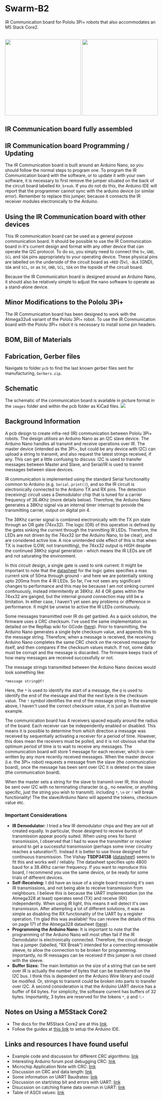 # Swarm-B2
IR Communication board for Pololu 3Pi+ robots that also accommodates an M5 Stack Core2.  
<p align="center">
<br>
<img src="https://github.com/paulodowd/Swarm-B2/blob/main/images/top_3pi_m5.jpg?raw=true" width="250"></img>
<img src="https://github.com/paulodowd/Swarm-B2/blob/main/images/on3pi_45.jpg?raw=true" width="250"></img>
<br>
</p>

## IR Communication board fully assembled


## IR Communication board Programming / Updating
The IR Communication board is built around an Arduino Nano, so you should follow the normal steps to program one.  To program the IR Communication board with the software, or to update it with your own software, it is necessary to first remove the jumper situated on the back of the circuit board labelled `RX_break`.  If you do not do this, the Arduino IDE will report that the programmer cannot sync with the arduino device (or similar error).  Remember to replace this jumper, because it connects the IR receiver modules electronically to the Arduino. 

## Using the IR Communication board with other devices
This IR communication board can be used as a general purpose communication board.  It should be possible to use the IR Communication board in it's current design and format with any other device that can operate the I2C protocol.  To do so, you simply need to connect the `5v`, `GND`, `SCL` and `SDA` pins appropriately to your operating device.  These physical pins are labelled on the underside of the circuit board as `+RED` (5v), `-BLK` (GND), `SDA` and `SCL`, or as `5V`, `GND`, `SCL`, `SDA` on the  topside of the circuit board.

Because the IR Communication board is designed around an Arduino Nano, it should also be relatively simple to adjust the nano software to operate as a stand-alone device.

## Minor Modifications to the Pololu 3Pi+
The IR Communication board has been designed to work with the Atmega32u4 variant of the Pololu 3Pi+ robot.  To use the IR Communication board with the Pololu 3Pi+ robot it is necessary to install some pin headers.  

## BOM, Bill of Materials


## Fabrication, Gerber files
Navigate to folder `pcb` to find the last known gerber files sent for manufacturing, `Gerbers.zip`.  

## Schematic
The schematic of the communication board is available in picture format in the `images` folder and within the pcb folder as KiCad files.
<img src="https://raw.githubusercontent.com/paulodowd/Swarm-B2/main/images/schematic.svg">

## Background Information

A pcb design to create infra-red (IR) communication between Pololu 3Pi+ robots. The design utilises an Arduino Nano as an I2C slave device.  The Arduino Nano handles all transmit and receive operations over IR. The master device (intended as the 3Pi+, but could be any device with I2C) can upload a string to transmit, and also request the latest strings received, if any.  This can get a little confusing to discuss: I2C is used to transfer messages between Master and Slave, and Serial/IR is used to tranmit messages between slave devices.  

IR communication is implemented using the standard Serial functionality common to Arduino (e.g. `Serial.print()`), and so the IR circuit is electronically connected to  the Arduino TX and RX pins.  The detection (receiving) circuit uses a Demodulator chip that is tuned for a carrier frequency of 38.4Khz (more details below).  Therefore, the Arduino Nano generates a 38Khz signal via an internal timer interrupt to provide the transmitting carrier, output on digital pin 4.  

The 38Khz carrier signal is combined electronically with the TX pin state through an OR gate (74xx32). The logic (OR) of this operation is defined by the gates sinking the current through the tranmitting IR LEDs.  Therefore, the LEDs are not driven by the 74xx32 (or the Arduino Nano, to be clear), and are considered active low.  A nice unintended side effect of this is that when TX is inactive (LOW, not transmitting), the 74xx32 output is HIGH despite the continued 38Khz signal generation - which means the IR LEDs are off and not saturating the environment.

In this circuit design, a single gate is used to sink current.  It might be important to note that the <a href="https://www.ti.com/lit/ds/symlink/sn54hc32-sp.pdf">datasheet</a> for the logic gates specifies a max current sink of 50ma through ground - and here we are potentially sinking upto 200ma from the 4 IR LEDs.    So far, I've not seen any significant changes to performance and this may be because I am not sinking current continuously, instead intermitently at 38Khz. All 4 OR gates within the 74xx32 are ganged, but the internal ground connection may still be a limitation. In either case, I haven't yet seen any problems or difference in performance.  It might be unwise to active the IR LEDs continuously.

Some messages transmitted over IR do get garbled.  As a quick solution, the firmware uses a CRC checksum.  I've used the same implementation as detailed on the RepRap wiki for GCode (<a href="https://reprap.org/wiki/G-code#Checking">here</a>).  Prior to transmitting, the Arduino Nano generates a single byte checksum value, and appends this to the message string.  Therefore, when a message is received, the receiving Arduino Nano completes the same CRC check on the received message for itself, and then compares if the checksum values match.  If not, some data must be corrupt and the message is discarded.  The firmware keeps track of how many messages are received successfully or not.

The message strings transmitted between the Arduino Nano devices would look something like:

`*message string@f!`

Here, the `*` is used to identify the start of a message, the `@` is used to identify the end of the message and that the next byte is the checksum value.  The `!` symbol identifies the end of the message string.  In the example above, I haven't used the correct checksum value, it is just an illustrative example.  

The communication board has 4 receivers spaced equally around the radius of the board. Each receiver can be independently enabled or disabled.  This means it is possible to determine from which direction a message was received by sequentially activating a receiver for a period of time.  However, this does mean the receivers must be polled, and it is not obvious what the optimum period of time is to wait to receive any messages.  The communication board will store 1 message for each receiver, which is over-written by any more recently received messages.  When the master device (i.e. the 3Pi+ robot) requests a message from the slave (the communication board), once the message has been sent over I2C it is deleted on the slave (the communication board).

When the master sets a string for the slave to transmit over IR, this should be sent over I2C with no terminating character (e.g., no newline, or anything specific, just the string you wish to transmit).  including `*`, `\n` or `!` will break functionality!  The the slave/Arduino Nano will append the tokens, checksum value etc.  

### Important Considerations

- **IR Demodulator:** I tried a few IR demodulator chips and they are not all created equally.  In particular, those designed to receive bursts of transmission appear poorly suited.  When using ones for burst transmission, I observed that I had to wave the transmitter or receiver around to get a successful transmission (perhaps some inner circuitry reaches a saturation?).  Instead it is better to use those designed for continuous transmission. The Vishay **TSDP34138** (<a href="https://www.farnell.com/datasheets/2245004.pdf">datasheet</a>) seems to fit this and works well / reliably.  The datasheet specifies upto 4800 baud for a 38.4Khz carrier frequency.  If you want to reproduce this board, I recommend you use the same device, or be ready for some trials of different devices.
- **Self-Receiving:** I did have an issue of a single board receiving it's own IR transmissions, and not being able to receive transmission from neighbours.  I believe this is because the UART implementation (on the Atmega328 at least) operates send (TX) and receive (RX) independently.  When using IR light, this means it will detect it's own transmission. After attempting a lot of different solutions, it was as simple as disabling the RX functionality of the UART by a register operation.  I'm glad this was available!  You can review the details of this on page 171 of the Atmega328 datasheet (<a href="https://ww1.microchip.com/downloads/en/DeviceDoc/Atmel-7810-Automotive-Microcontrollers-ATmega328P_Datasheet.pdf">here</a>).  
- **Programming the Arduino Nano:** It is important to note that the programming of the Arduino Nano will most often fail if the IR Demodulator is electronically connected.  Therefore, the circuit design has a jumper (labelled, "RX Break") intended for a connecting removable sleeve, to allow the connection to be broken for programming.  Importantly, no IR messages can be received if this jumper is not closed with the sleeve.  
- **Buffer Sizes:** The main limitation on the size of a string that can be sent over IR is actually the number of bytes that can be transferred on the I2C bus.  I think this is dependent on the Arduino Wire library and could be modifed. Or, strings to transmit could be broken into parts to transfer over I2C.  A second consideration is that the Arduino UART device has a buffer of 64 bytes.  For simplicity, the software current has buffers of 32 bytes.  Importantly, 3 bytes are reserved for the tokens `*`, `@` and `!`.- 

## Notes on Using a M5Stack Core2

- The docs for the M5Stack Core2 are at this <a href="https://docs.m5stack.com/en/core/core2">link</a>.
- Follow the guides at <a href="https://docs.m5stack.com/en/arduino/arduino_ide">this link</a> to setup the Arduino IDE.

## Links and resources I have found useful
- Example code and discussion for different CRC algorithms: <a href="https://www.sunshine2k.de/articles/coding/crc/understanding_crc.html">link</a>
- Interesting Arduino forum post debugging CRC: <a href="https://forum.arduino.cc/t/crc-8-i2c-cyclic-redundancy-check/644812/4">link</a>
- Microchip Application Note with CRC: <a href="https://ww1.microchip.com/downloads/en/AppNotes/00730a.pdf">link</a>
- Discussion on CRC and data length: <a href="https://stackoverflow.com/questions/2321676/data-length-vs-crc-length">link</a>
- Some information on UART Baudrates: <a href="https://lucidar.me/en/serialib/most-used-baud-rates-table/">link</a>
- Discussion on start/stop bit and errors with UART: <a href="https://electronics.stackexchange.com/questions/91450/what-exactly-is-the-start-bit-error-in-uart">link</a>
- Disucssion on catching frame data overrun in UART: <a href="https://forum.arduino.cc/t/rs232-uart-frame-data-overrun-error-handling/193266/12">link</a>
- Table of ASCII values: <a href="https://www.ascii-code.com/">link</a>

